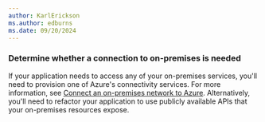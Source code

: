 ```yaml
---
author: KarlErickson
ms.author: edburns
ms.date: 09/20/2024
---
```


### Determine whether a connection to on-premises is needed

If your application needs to access any of your on-premises services, you'll need to provision one of Azure's connectivity services. For more information, see [Connect an on-premises network to Azure](/azure/architecture/reference-architectures/hybrid-networking/). Alternatively, you'll need to refactor your application to use publicly available APIs that your on-premises resources expose.
